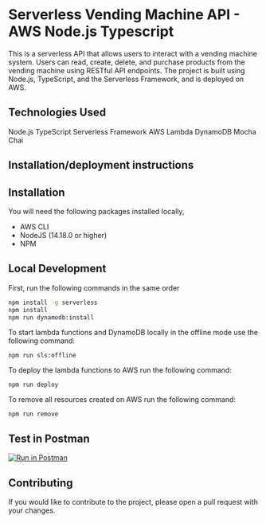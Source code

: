 # Serverless Vending Machine API - AWS Node.js Typescript

This is a serverless API that allows users to interact with a vending machine system. Users can read, create, delete, and purchase products from the vending machine using RESTful API endpoints. The project is built using Node.js, TypeScript, and the Serverless Framework, and is deployed on AWS.

## Technologies Used

Node.js
TypeScript
Serverless Framework
AWS Lambda
DynamoDB
Mocha
Chai

## Installation/deployment instructions

## Installation

You will need the following packages installed locally,

- AWS CLI
- NodeJS (14.18.0 or higher)
- NPM

## Local Development

First, run the following commands in the same order

```bash
npm install -g serverless
npm install
npm run dynamodb:install
```

To start lambda functions and DynamoDB locally in the offline mode use the following command:

`npm run sls:offline`

To deploy the lambda functions to AWS run the following command:

`npm run deploy`

To remove all resources created on AWS run the following command:

`npm run remove`

## Test in Postman

[![Run in Postman](https://run.pstmn.io/button.svg)](https://god.gw.postman.com/run-collection/12743195-c5a465cf-fe98-4a35-b733-acbfe3d4f5db?action=collection%2Ffork&collection-url=entityId%3D12743195-c5a465cf-fe98-4a35-b733-acbfe3d4f5db%26entityType%3Dcollection%26workspaceId%3D4f515dc9-038a-44f7-a0f9-72e789044fdb)

## Contributing

If you would like to contribute to the project, please open a pull request with your changes.
